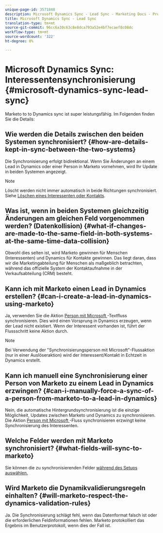 ```yaml
---
unique-page-id: 3571848
description: Microsoft Dynamics Sync - Lead Sync - Marketing Docs - Produktdokumentation
title: Microsoft Dynamics Sync - Lead Sync
translation-type: tm+mt
source-git-commit: 96cc6a30c63c8e8dca793a52e4bf7ecaef8c08dc
workflow-type: tm+mt
source-wordcount: '322'
ht-degree: 0%

---
```



# Microsoft Dynamics Sync: Interessentensynchronisierung {#microsoft-dynamics-sync-lead-sync}

Marketo to to Dynamics sync ist super leistungsfähig. Im Folgenden finden Sie die Details:

## Wie werden die Details zwischen den beiden Systemen synchronisiert? {#how-are-details-kept-in-sync-between-the-two-systems}

Die Synchronisierung erfolgt bidirektional. Wenn Sie Änderungen an einem Lead in Dynamics oder einer Person in Marketo vornehmen, wird Ihr Update in beiden Systemen angezeigt.

>[!NOTE]
>
>Löscht werden nicht immer automatisch in beide Richtungen synchronisiert. Siehe [Löschen eines Interessenten oder Kontakts](http://docs.marketo.com/x/agO1Ag).

## Was ist, wenn in beiden Systemen gleichzeitig Änderungen am gleichen Feld vorgenommen werden? (Datenkollision) {#what-if-changes-are-made-to-the-same-field-in-both-systems-at-the-same-time-data-collision}

Obwohl dies selten ist, wird Marketo gewinnen für Menschen (Interessenten) und Dynamics für Kontakte gewinnen. Das liegt daran, dass wir die Marketingabteilung für Menschen als maßgeblich betrachten, während das offizielle System der Kontaktaufnahme in der Verkaufsabteilung (CRM) besteht.

## Kann ich mit Marketo einen Lead in Dynamics erstellen? {#can-i-create-a-lead-in-dynamics-using-marketo}

Ja, verwenden Sie die Aktion [Person mit Microsoft ](../../../../product-docs/core-marketo-concepts/smart-campaigns/microsoft-dynamics-flow-actions/sync-person-to-microsoft.md)-Textfluss synchronisieren. Dies wird einen Vorsprung in Dynamics erzeugen, wenn der Lead nicht existiert. Wenn der Interessent vorhanden ist, führt der Flussschritt keine Aktion durch.

>[!NOTE]
>
>Bei Verwendung der &quot;Synchronisierungsperson mit Microsoft&quot;-Flussaktion (nur in einer Auslöseraktion) wird der Interessent/Kontakt in Echtzeit in Dynamics erstellt.

## Kann ich manuell eine Synchronisierung einer Person von Marketo zu einem Lead in Dynamics erzwingen? {#can-i-manually-force-a-sync-of-a-person-from-marketo-to-a-lead-in-dynamics}

Nein, die automatische Hintergrundsynchronisierung ist die einzige Möglichkeit, Updates zwischen Marketo und Dynamics zu synchronisieren. Die Aktion [Person mit Microsoft ](../../../../product-docs/core-marketo-concepts/smart-campaigns/microsoft-dynamics-flow-actions/sync-person-to-microsoft.md)-Fluss synchronisieren erzwingt keine Synchronisierung des Interessenten.

## Welche Felder werden mit Marketo synchronisiert? {#what-fields-will-sync-to-marketo}

Sie können die zu synchronisierenden Felder [während des Setups auswählen.](https://docs.marketo.com/pages/viewpage.action?pageId=3571830#Step3of3:ConnectMicrosoftDynamicswithMarketo(Online)-SelectFieldstoSync)

## Wird Marketo die Dynamikvalidierungsregeln einhalten? {#will-marketo-respect-the-dynamics-validation-rules}

Ja. Die Synchronisierung schlägt fehl, wenn das Datenformat falsch ist oder die erforderlichen Feldinformationen fehlen. Marketo protokolliert das Ergebnis im Benutzerprotokoll, wenn dies der Fall ist.


